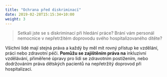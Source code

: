 ```yaml
---
title: "Ochrana před diskriminací"
date: 2019-02-28T15:15:34+10:00
weight: 3
---
```



> Setkali jste se s diskriminací při hledání práce? Brání vám personál nemocnice v nepřetržitém doprovodu svého hospitalizovaného dítěte?

Všichni lidé mají stejná práva a každý by měl mít rovný přístup ke vzdělání, práci nebo zdravotní péči. **Pomůžu se zajištěním práva na** inkluzivní vzdělávání, přiměřené úpravy pro lidi se zdravotním postižením, nebo dodržováním práva dětských pacientů na nepřetržitý doprovod při hospitalizaci.